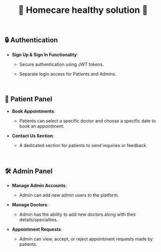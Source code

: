 
<h1 align="center">🏥 Homecare healthy solution 🏥</h1>

<br>


## 🔒 Authentication

- **Sign Up & Sign In Functionality**:

     - Secure authentication using JWT tokens.

     - Separate login access for Patients and Admins.

<br>

## 👤 Patient Panel

- **Book Appointments**:

    - Patients can select a specific doctor and choose a specific date to book an appointment.


- **Contact Us Section**:

    - A dedicated section for patients to send inquiries or feedback.

<br>

## 🛠️ Admin Panel

- **Manage Admin Accounts**:

     - Admin can add new admin users to the platform.

- **Manage Doctors**:

    - Admin has the ability to add new doctors along with their details/specialties.

- **Appointment Requests**:

    - Admin can view, accept, or reject appointment requests made by patients.
   
    

